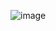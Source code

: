 ![image](https://user-images.githubusercontent.com/47164453/212508564-fc75d494-85f8-4647-a6da-1502c4cdac59.png)
